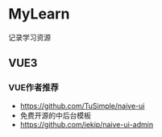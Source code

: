 # MyLearn
记录学习资源

## VUE3
### VUE作者推荐 
- https://github.com/TuSimple/naive-ui
- 免费开源的中后台模板
- https://github.com/jekip/naive-ui-admin
